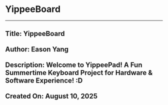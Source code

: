 # YippeeBoard

---
Title: YippeeBoard <br><br>
Author: Eason Yang <br><br>
Description: Welcome to YippeePad! A Fun Summertime Keyboard Project for Hardware & Software Experience! :D <br><br>
Created On: August 10, 2025 <br><br>
---

